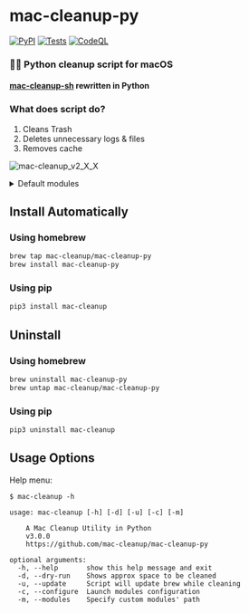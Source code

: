 # mac-cleanup-py

[![PyPI](https://img.shields.io/pypi/v/mac_cleanup)](https://pypi.org/project/mac-cleanup/)
[![Tests](https://github.com/mac-cleanup/mac-cleanup-py/actions/workflows/tox.yml/badge.svg)](https://github.com/mac-cleanup/mac-cleanup-py/actions/workflows/tox.yml)
[![CodeQL](https://github.com/mac-cleanup/mac-cleanup-py/actions/workflows/codeql.yml/badge.svg)](https://github.com/mac-cleanup/mac-cleanup-py/actions/workflows/codeql.yml)

### 👨‍💻 Python cleanup script for macOS 

#### [mac-cleanup-sh](https://github.com/mac-cleanup/mac-cleanup-sh) rewritten in Python


### What does script do?

1. Cleans Trash
2. Deletes unnecessary logs & files
3. Removes cache

![mac-cleanup_v2_X_X](https://user-images.githubusercontent.com/44712637/184389183-449cae99-4d40-4ca1-9523-1fb3dcf809dd.gif)

<details>
   <summary>
   Default modules
   </summary>

  </br>

  - `adobe` - Clears **Adobe** cache files
  - `android` - Clears **Android** caches
  - `brew` - Clears **Homebrew** cache
  - `cacher` - Clears **Cacher** logs
  - `chrome` - Clears Google Chrome cache
  - `composer` - Clears composer cache
  - `dns_cache` - Clears DNS cache
  - `docker` - Cleanup dangling **Docker Images** and stopped **containers**
  - `dropbox` - Clears **Dropbox** cache
  - `gem` - Cleanup any old versions of **Gems**
  - `go` - Clears **Go** cache
  - `google_drive` - Clears **Google Drive** caches
  - `gradle` - Clears **Gradle** caches
  - `inactive_memory` - Purge Inactive Memory
  - `ios_apps` - Cleanup **iOS Applications**
  - `ios_backups` - Removes **iOS Device Backups**
  - `java_cache` - Removes **Java head dumps** from home directory
  - `jetbrains` - Removes logs from **PhpStorm**, **PyCharm**  etc
  - `kite` - Deletes **Kite** logs
  - `lunarclient` - Removes **Lunar Client** logs and cache
  - `microsoft_teams` - Remove **Microsoft Teams** logs and cache
  - `minecraft` - Remove **Minecraft** logs and cache
  - `npm` - Cleanup **npm** Cache
  - `pod` - Cleanup **CocoaPods** Cache Files
  - `poetry` - Clears **Poetry** cache
  - `pyenv` - Cleanup **Pyenv-VirtualEnv** Cache
  - `steam` - Remove **Steam** logs and cache
  - `system_caches` - Clear **System cache**
  - `system_log` - Clear **System Log** Files
  - `trash` - Empty the **Trash** on All Mounted Volumes and the Main HDD
  - `wget_logs` - Remove **Wget** logs and hosts
  - `xcode` - Cleanup **Xcode Derived Data** and **Archives**
  - `xcode_simulators` - Reset **iOS simulators**
  - `yarn` - Cleanup **yarn** Cache


</details>



## Install Automatically

### Using homebrew

```bash
brew tap mac-cleanup/mac-cleanup-py
brew install mac-cleanup-py
```

### Using pip

```bash
pip3 install mac-cleanup
```

## Uninstall

### Using homebrew

```bash
brew uninstall mac-cleanup-py
brew untap mac-cleanup/mac-cleanup-py
```

### Using pip

```bash
pip3 uninstall mac-cleanup
```

## Usage Options

Help menu:

```
$ mac-cleanup -h

usage: mac-cleanup [-h] [-d] [-u] [-c] [-m]

    A Mac Cleanup Utility in Python
    v3.0.0
    https://github.com/mac-cleanup/mac-cleanup-py

optional arguments:
  -h, --help       show this help message and exit
  -d, --dry-run    Shows approx space to be cleaned
  -u, --update     Script will update brew while cleaning
  -c, --configure  Launch modules configuration
  -m, --modules    Specify custom modules' path
```
